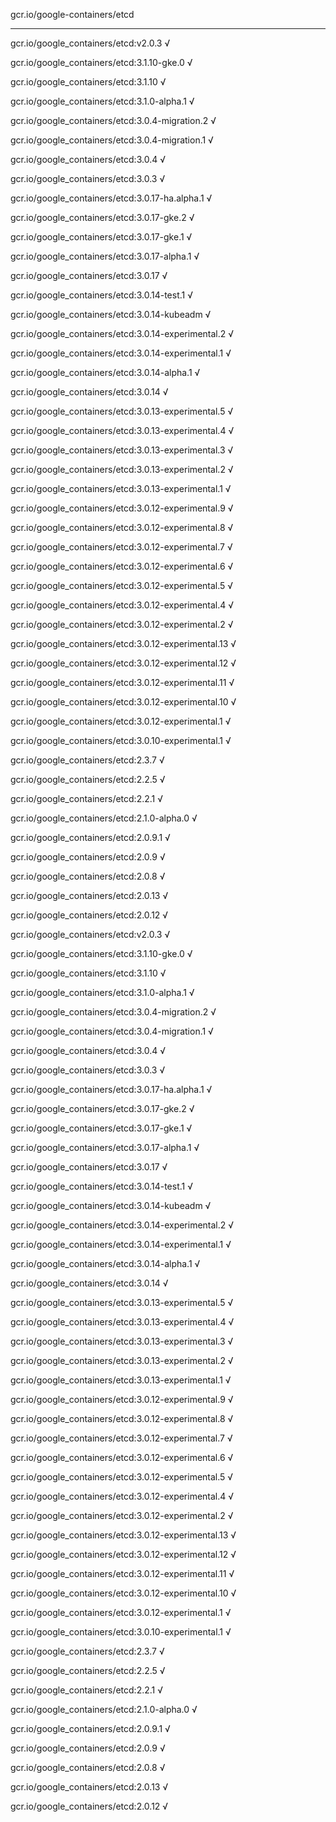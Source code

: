 gcr.io/google-containers/etcd 

----
gcr.io/google_containers/etcd:v2.0.3 √

gcr.io/google_containers/etcd:3.1.10-gke.0 √

gcr.io/google_containers/etcd:3.1.10 √

gcr.io/google_containers/etcd:3.1.0-alpha.1 √

gcr.io/google_containers/etcd:3.0.4-migration.2 √

gcr.io/google_containers/etcd:3.0.4-migration.1 √

gcr.io/google_containers/etcd:3.0.4 √

gcr.io/google_containers/etcd:3.0.3 √

gcr.io/google_containers/etcd:3.0.17-ha.alpha.1 √

gcr.io/google_containers/etcd:3.0.17-gke.2 √

gcr.io/google_containers/etcd:3.0.17-gke.1 √

gcr.io/google_containers/etcd:3.0.17-alpha.1 √

gcr.io/google_containers/etcd:3.0.17 √

gcr.io/google_containers/etcd:3.0.14-test.1 √

gcr.io/google_containers/etcd:3.0.14-kubeadm √

gcr.io/google_containers/etcd:3.0.14-experimental.2 √

gcr.io/google_containers/etcd:3.0.14-experimental.1 √

gcr.io/google_containers/etcd:3.0.14-alpha.1 √

gcr.io/google_containers/etcd:3.0.14 √

gcr.io/google_containers/etcd:3.0.13-experimental.5 √

gcr.io/google_containers/etcd:3.0.13-experimental.4 √

gcr.io/google_containers/etcd:3.0.13-experimental.3 √

gcr.io/google_containers/etcd:3.0.13-experimental.2 √

gcr.io/google_containers/etcd:3.0.13-experimental.1 √

gcr.io/google_containers/etcd:3.0.12-experimental.9 √

gcr.io/google_containers/etcd:3.0.12-experimental.8 √

gcr.io/google_containers/etcd:3.0.12-experimental.7 √

gcr.io/google_containers/etcd:3.0.12-experimental.6 √

gcr.io/google_containers/etcd:3.0.12-experimental.5 √

gcr.io/google_containers/etcd:3.0.12-experimental.4 √

gcr.io/google_containers/etcd:3.0.12-experimental.2 √

gcr.io/google_containers/etcd:3.0.12-experimental.13 √

gcr.io/google_containers/etcd:3.0.12-experimental.12 √

gcr.io/google_containers/etcd:3.0.12-experimental.11 √

gcr.io/google_containers/etcd:3.0.12-experimental.10 √

gcr.io/google_containers/etcd:3.0.12-experimental.1 √

gcr.io/google_containers/etcd:3.0.10-experimental.1 √

gcr.io/google_containers/etcd:2.3.7 √

gcr.io/google_containers/etcd:2.2.5 √

gcr.io/google_containers/etcd:2.2.1 √

gcr.io/google_containers/etcd:2.1.0-alpha.0 √

gcr.io/google_containers/etcd:2.0.9.1 √

gcr.io/google_containers/etcd:2.0.9 √

gcr.io/google_containers/etcd:2.0.8 √

gcr.io/google_containers/etcd:2.0.13 √

gcr.io/google_containers/etcd:2.0.12 √

gcr.io/google_containers/etcd:v2.0.3 √

gcr.io/google_containers/etcd:3.1.10-gke.0 √

gcr.io/google_containers/etcd:3.1.10 √

gcr.io/google_containers/etcd:3.1.0-alpha.1 √

gcr.io/google_containers/etcd:3.0.4-migration.2 √

gcr.io/google_containers/etcd:3.0.4-migration.1 √

gcr.io/google_containers/etcd:3.0.4 √

gcr.io/google_containers/etcd:3.0.3 √

gcr.io/google_containers/etcd:3.0.17-ha.alpha.1 √

gcr.io/google_containers/etcd:3.0.17-gke.2 √

gcr.io/google_containers/etcd:3.0.17-gke.1 √

gcr.io/google_containers/etcd:3.0.17-alpha.1 √

gcr.io/google_containers/etcd:3.0.17 √

gcr.io/google_containers/etcd:3.0.14-test.1 √

gcr.io/google_containers/etcd:3.0.14-kubeadm √

gcr.io/google_containers/etcd:3.0.14-experimental.2 √

gcr.io/google_containers/etcd:3.0.14-experimental.1 √

gcr.io/google_containers/etcd:3.0.14-alpha.1 √

gcr.io/google_containers/etcd:3.0.14 √

gcr.io/google_containers/etcd:3.0.13-experimental.5 √

gcr.io/google_containers/etcd:3.0.13-experimental.4 √

gcr.io/google_containers/etcd:3.0.13-experimental.3 √

gcr.io/google_containers/etcd:3.0.13-experimental.2 √

gcr.io/google_containers/etcd:3.0.13-experimental.1 √

gcr.io/google_containers/etcd:3.0.12-experimental.9 √

gcr.io/google_containers/etcd:3.0.12-experimental.8 √

gcr.io/google_containers/etcd:3.0.12-experimental.7 √

gcr.io/google_containers/etcd:3.0.12-experimental.6 √

gcr.io/google_containers/etcd:3.0.12-experimental.5 √

gcr.io/google_containers/etcd:3.0.12-experimental.4 √

gcr.io/google_containers/etcd:3.0.12-experimental.2 √

gcr.io/google_containers/etcd:3.0.12-experimental.13 √

gcr.io/google_containers/etcd:3.0.12-experimental.12 √

gcr.io/google_containers/etcd:3.0.12-experimental.11 √

gcr.io/google_containers/etcd:3.0.12-experimental.10 √

gcr.io/google_containers/etcd:3.0.12-experimental.1 √

gcr.io/google_containers/etcd:3.0.10-experimental.1 √

gcr.io/google_containers/etcd:2.3.7 √

gcr.io/google_containers/etcd:2.2.5 √

gcr.io/google_containers/etcd:2.2.1 √

gcr.io/google_containers/etcd:2.1.0-alpha.0 √

gcr.io/google_containers/etcd:2.0.9.1 √

gcr.io/google_containers/etcd:2.0.9 √

gcr.io/google_containers/etcd:2.0.8 √

gcr.io/google_containers/etcd:2.0.13 √

gcr.io/google_containers/etcd:2.0.12 √

